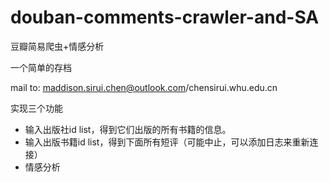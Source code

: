 # douban-comments-crawler-and-SA

豆瓣简易爬虫+情感分析

一个简单的存档

mail to: maddison.sirui.chen@outlook.com/chensirui.whu.edu.cn

实现三个功能

* 输入出版社id list，得到它们出版的所有书籍的信息。
* 输入出版书籍id list，得到下面所有短评（可能中止，可以添加日志来重新连接）
* 情感分析


